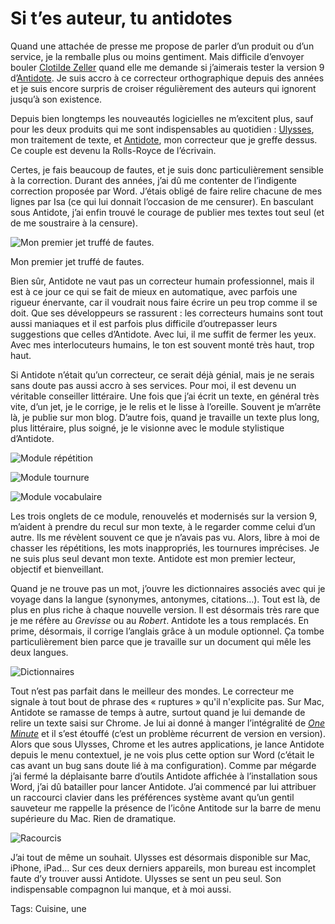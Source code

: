 # Si t’es auteur, tu antidotes

Quand une attachée de presse me propose de parler d’un produit ou d’un service, je la remballe plus ou moins gentiment. Mais difficile d’envoyer bouler [Clotilde Zeller](http://zellercom.com/) quand elle me demande si j’aimerais tester la version 9 d’[Antidote](http://mysoft.fr/produit/antidote_correcteur_dictionnaire_grammaire.htm). Je suis accro à ce correcteur orthographique depuis des années et je suis encore surpris de croiser régulièrement des auteurs qui ignorent jusqu’à son existence.

Depuis bien longtemps les nouveautés logicielles ne m’excitent plus, sauf pour les deux produits qui me sont indispensables au quotidien : [Ulysses](http://www.ulyssesapp.com/), mon traitement de texte, et [Antidote](http://mysoft.fr/produit/antidote_correcteur_dictionnaire_grammaire.htm), mon correcteur que je greffe dessus. Ce couple est devenu la Rolls-Royce de l’écrivain.

Certes, je fais beaucoup de fautes, et je suis donc particulièrement sensible à la correction. Durant des années, j’ai dû me contenter de l’indigente correction proposée par Word. J’étais obligé de faire relire chacune de mes lignes par Isa (ce qui lui donnait l’occasion de me censurer). En basculant sous Antidote, j’ai enfin trouvé le courage de publier mes textes tout seul (et de me soustraire à la censure).

![Mon premier jet truffé de fautes.](http://tcrouzet.comhttps://tcrouzet.com/images_tc/2016/03/antidote1.png)

Mon premier jet truffé de fautes.

Bien sûr, Antidote ne vaut pas un correcteur humain professionnel, mais il est à ce jour ce qui se fait de mieux en automatique, avec parfois une rigueur énervante, car il voudrait nous faire écrire un peu trop comme il se doit. Que ses développeurs se rassurent : les correcteurs humains sont tout aussi maniaques et il est parfois plus difficile d’outrepasser leurs suggestions que celles d’Antidote. Avec lui, il me suffit de fermer les yeux. Avec mes interlocuteurs humains, le ton est souvent monté très haut, trop haut.

Si Antidote n’était qu’un correcteur, ce serait déjà génial, mais je ne serais sans doute pas aussi accro à ses services. Pour moi, il est devenu un véritable conseiller littéraire. Une fois que j’ai écrit un texte, en général très vite, d’un jet, je le corrige, je le relis et le lisse à l’oreille. Souvent je m’arrête là, je publie sur mon blog. D’autre fois, quand je travaille un texte plus long, plus littéraire, plus soigné, je le visionne avec le module stylistique d’Antidote.

![Module répétition](http://tcrouzet.comhttps://tcrouzet.com/images_tc/2016/03/antidote2.png)

![Module tournure](http://tcrouzet.comhttps://tcrouzet.com/images_tc/2016/03/antidote4.png)

![Module vocabulaire](http://tcrouzet.comhttps://tcrouzet.com/images_tc/2016/03/antidote3.png)

Les trois onglets de ce module, renouvelés et modernisés sur la version 9, m’aident à prendre du recul sur mon texte, à le regarder comme celui d’un autre. Ils me révèlent souvent ce que je n’avais pas vu. Alors, libre à moi de chasser les répétitions, les mots inappropriés, les tournures imprécises. Je ne suis plus seul devant mon texte. Antidote est mon premier lecteur, objectif et bienveillant.

Quand je ne trouve pas un mot, j’ouvre les dictionnaires associés avec qui je voyage dans la langue (synonymes, antonymes, citations…). Tout est là, de plus en plus riche à chaque nouvelle version. Il est désormais très rare que je me réfère au *Grevisse* ou au *Robert*. Antidote les a tous remplacés. En prime, désormais, il corrige l’anglais grâce à un module optionnel. Ça tombe particulièrement bien parce que je travaille sur un document qui mêle les deux langues.

![Dictionnaires](http://tcrouzet.comhttps://tcrouzet.com/images_tc/2016/03/antidote5.png)

Tout n’est pas parfait dans le meilleur des mondes. Le correcteur me signale à tout bout de phrase des « ruptures » qu'il n'explicite pas. Sur Mac, Antidote se ramasse de temps à autre, surtout quand je lui demande de relire un texte saisi sur Chrome. Je lui ai donné à manger l’intégralité de [*One Minute*](http://tcrouzet.com/une-minute/) et il s’est étouffé (c’est un problème récurrent de version en version). Alors que sous Ulysses, Chrome et les autres applications, je lance Antidote depuis le menu contextuel, je ne vois plus cette option sur Word (c’était le cas avant un bug sans doute lié à ma configuration). Comme par mégarde j’ai fermé la déplaisante barre d’outils Antidote affichée à l’installation sous Word, j’ai dû batailler pour lancer Antidote. J’ai commencé par lui attribuer un raccourci clavier dans les préférences système avant qu’un gentil sauveteur me rappelle la présence de l’icône Antitode sur la barre de menu supérieure du Mac. Rien de dramatique.

![Racourcis](http://tcrouzet.comhttps://tcrouzet.com/images_tc/2016/03/antidote6.png)

J’ai tout de même un souhait. Ulysses est désormais disponible sur Mac, iPhone, iPad… Sur ces deux derniers appareils, mon bureau est incomplet faute d’y trouver aussi Antidote. Ulysses se sent un peu seul. Son indispensable compagnon lui manque, et à moi aussi.

Tags: Cuisine, une